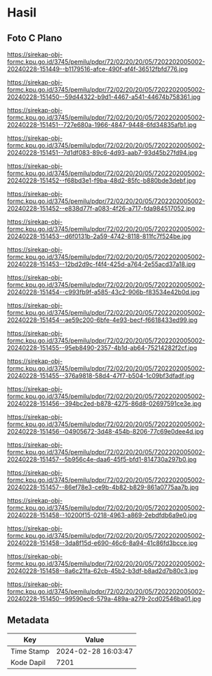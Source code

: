 # Hasil

## Foto C Plano

https://sirekap-obj-formc.kpu.go.id/3745/pemilu/pdpr/72/02/20/20/05/7202202005002-20240228-151449--b1179516-afce-490f-af4f-36512fbfd776.jpg

https://sirekap-obj-formc.kpu.go.id/3745/pemilu/pdpr/72/02/20/20/05/7202202005002-20240228-151450--59d44322-b9d1-4467-a541-44674b758361.jpg

https://sirekap-obj-formc.kpu.go.id/3745/pemilu/pdpr/72/02/20/20/05/7202202005002-20240228-151451--727e680a-1966-4847-9448-6fd34835afb1.jpg

https://sirekap-obj-formc.kpu.go.id/3745/pemilu/pdpr/72/02/20/20/05/7202202005002-20240228-151451--7d1df083-89c6-4d93-aab7-93d45b27fd94.jpg

https://sirekap-obj-formc.kpu.go.id/3745/pemilu/pdpr/72/02/20/20/05/7202202005002-20240228-151452--f68bd3e1-f9ba-48d2-85fc-b880bde3debf.jpg

https://sirekap-obj-formc.kpu.go.id/3745/pemilu/pdpr/72/02/20/20/05/7202202005002-20240228-151452--e838d77f-a083-4f26-a717-fda984517052.jpg

https://sirekap-obj-formc.kpu.go.id/3745/pemilu/pdpr/72/02/20/20/05/7202202005002-20240228-151453--d6f0131b-2a59-4742-8118-811fc7f524be.jpg

https://sirekap-obj-formc.kpu.go.id/3745/pemilu/pdpr/72/02/20/20/05/7202202005002-20240228-151453--12bd2d9c-f4f4-425d-a764-2e55acd37a18.jpg

https://sirekap-obj-formc.kpu.go.id/3745/pemilu/pdpr/72/02/20/20/05/7202202005002-20240228-151454--c993fb9f-a585-43c2-906b-f83534e42b0d.jpg

https://sirekap-obj-formc.kpu.go.id/3745/pemilu/pdpr/72/02/20/20/05/7202202005002-20240228-151454--ae59c200-6bfe-4e93-becf-f6618433ed99.jpg

https://sirekap-obj-formc.kpu.go.id/3745/pemilu/pdpr/72/02/20/20/05/7202202005002-20240228-151455--95eb8490-2357-4b1d-ab64-75214282f2cf.jpg

https://sirekap-obj-formc.kpu.go.id/3745/pemilu/pdpr/72/02/20/20/05/7202202005002-20240228-151455--376a9818-58d4-47f7-b504-1c09bf3dfadf.jpg

https://sirekap-obj-formc.kpu.go.id/3745/pemilu/pdpr/72/02/20/20/05/7202202005002-20240228-151456--394bc2ed-b878-4275-86d8-02697591ce3e.jpg

https://sirekap-obj-formc.kpu.go.id/3745/pemilu/pdpr/72/02/20/20/05/7202202005002-20240228-151456--04905672-3d48-454b-8206-77c69e0dee4d.jpg

https://sirekap-obj-formc.kpu.go.id/3745/pemilu/pdpr/72/02/20/20/05/7202202005002-20240228-151457--5b956c4e-daa6-45f5-bfd1-814730a297b0.jpg

https://sirekap-obj-formc.kpu.go.id/3745/pemilu/pdpr/72/02/20/20/05/7202202005002-20240228-151457--86ef78e3-ce9b-4b82-b829-861a0775aa7b.jpg

https://sirekap-obj-formc.kpu.go.id/3745/pemilu/pdpr/72/02/20/20/05/7202202005002-20240228-151458--10200f15-0218-4963-a869-2ebdfdb6a9e0.jpg

https://sirekap-obj-formc.kpu.go.id/3745/pemilu/pdpr/72/02/20/20/05/7202202005002-20240228-151458--3da8f15d-e690-46c6-8a94-41c86fd3bcce.jpg

https://sirekap-obj-formc.kpu.go.id/3745/pemilu/pdpr/72/02/20/20/05/7202202005002-20240228-151458--8a6c21fa-62cb-45b2-b3df-b8ad2d7b80c3.jpg

https://sirekap-obj-formc.kpu.go.id/3745/pemilu/pdpr/72/02/20/20/05/7202202005002-20240228-151450--99590ec6-579a-489a-a279-2cd02546ba01.jpg


## Metadata

| Key        | Value               |
| ---------- | ------------------- |
| Time Stamp | 2024-02-28 16:03:47 |
| Kode Dapil | 7201                |



